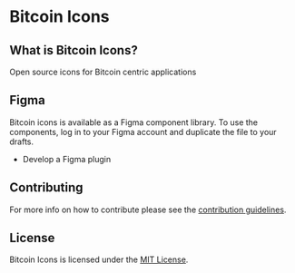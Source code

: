 # Bitcoin Icons



## What is Bitcoin Icons?
Open source icons for Bitcoin centric applications



## Figma
Bitcoin icons is available as a Figma component library. To use the components, log in to your Figma account and duplicate the file to your drafts. 

- Develop a Figma plugin 



## Contributing 
For more info on how to contribute please see the [contribution guidelines](https://github.com/Bosch-0/Bitcoin-Icons/blob/main/CONTRIBUTING.md).



## License 
Bitcoin Icons is licensed under the [MIT License](https://github.com/Bosch-0/Bitcoin-Icons/blob/main/LICENSE).
